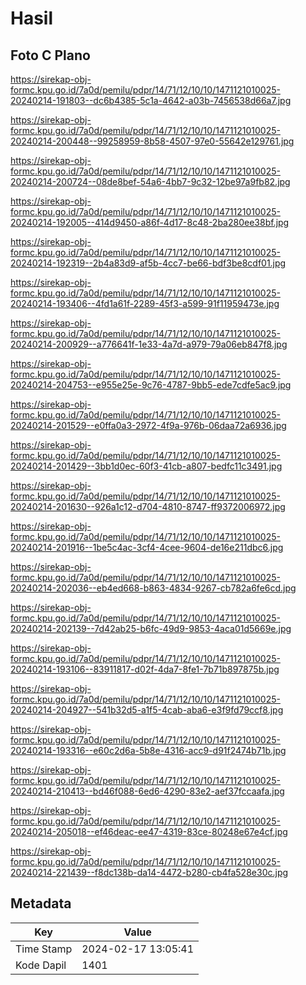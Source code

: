 # Hasil

## Foto C Plano

https://sirekap-obj-formc.kpu.go.id/7a0d/pemilu/pdpr/14/71/12/10/10/1471121010025-20240214-191803--dc6b4385-5c1a-4642-a03b-7456538d66a7.jpg

https://sirekap-obj-formc.kpu.go.id/7a0d/pemilu/pdpr/14/71/12/10/10/1471121010025-20240214-200448--99258959-8b58-4507-97e0-55642e129761.jpg

https://sirekap-obj-formc.kpu.go.id/7a0d/pemilu/pdpr/14/71/12/10/10/1471121010025-20240214-200724--08de8bef-54a6-4bb7-9c32-12be97a9fb82.jpg

https://sirekap-obj-formc.kpu.go.id/7a0d/pemilu/pdpr/14/71/12/10/10/1471121010025-20240214-192005--414d9450-a86f-4d17-8c48-2ba280ee38bf.jpg

https://sirekap-obj-formc.kpu.go.id/7a0d/pemilu/pdpr/14/71/12/10/10/1471121010025-20240214-192319--2b4a83d9-af5b-4cc7-be66-bdf3be8cdf01.jpg

https://sirekap-obj-formc.kpu.go.id/7a0d/pemilu/pdpr/14/71/12/10/10/1471121010025-20240214-193406--4fd1a61f-2289-45f3-a599-91f11959473e.jpg

https://sirekap-obj-formc.kpu.go.id/7a0d/pemilu/pdpr/14/71/12/10/10/1471121010025-20240214-200929--a776641f-1e33-4a7d-a979-79a06eb847f8.jpg

https://sirekap-obj-formc.kpu.go.id/7a0d/pemilu/pdpr/14/71/12/10/10/1471121010025-20240214-204753--e955e25e-9c76-4787-9bb5-ede7cdfe5ac9.jpg

https://sirekap-obj-formc.kpu.go.id/7a0d/pemilu/pdpr/14/71/12/10/10/1471121010025-20240214-201529--e0ffa0a3-2972-4f9a-976b-06daa72a6936.jpg

https://sirekap-obj-formc.kpu.go.id/7a0d/pemilu/pdpr/14/71/12/10/10/1471121010025-20240214-201429--3bb1d0ec-60f3-41cb-a807-bedfc11c3491.jpg

https://sirekap-obj-formc.kpu.go.id/7a0d/pemilu/pdpr/14/71/12/10/10/1471121010025-20240214-201630--926a1c12-d704-4810-8747-ff9372006972.jpg

https://sirekap-obj-formc.kpu.go.id/7a0d/pemilu/pdpr/14/71/12/10/10/1471121010025-20240214-201916--1be5c4ac-3cf4-4cee-9604-de16e211dbc6.jpg

https://sirekap-obj-formc.kpu.go.id/7a0d/pemilu/pdpr/14/71/12/10/10/1471121010025-20240214-202036--eb4ed668-b863-4834-9267-cb782a6fe6cd.jpg

https://sirekap-obj-formc.kpu.go.id/7a0d/pemilu/pdpr/14/71/12/10/10/1471121010025-20240214-202139--7d42ab25-b6fc-49d9-9853-4aca01d5669e.jpg

https://sirekap-obj-formc.kpu.go.id/7a0d/pemilu/pdpr/14/71/12/10/10/1471121010025-20240214-193106--83911817-d02f-4da7-8fe1-7b71b897875b.jpg

https://sirekap-obj-formc.kpu.go.id/7a0d/pemilu/pdpr/14/71/12/10/10/1471121010025-20240214-204927--541b32d5-a1f5-4cab-aba6-e3f9fd79ccf8.jpg

https://sirekap-obj-formc.kpu.go.id/7a0d/pemilu/pdpr/14/71/12/10/10/1471121010025-20240214-193316--e60c2d6a-5b8e-4316-acc9-d91f2474b71b.jpg

https://sirekap-obj-formc.kpu.go.id/7a0d/pemilu/pdpr/14/71/12/10/10/1471121010025-20240214-210413--bd46f088-6ed6-4290-83e2-aef37fccaafa.jpg

https://sirekap-obj-formc.kpu.go.id/7a0d/pemilu/pdpr/14/71/12/10/10/1471121010025-20240214-205018--ef46deac-ee47-4319-83ce-80248e67e4cf.jpg

https://sirekap-obj-formc.kpu.go.id/7a0d/pemilu/pdpr/14/71/12/10/10/1471121010025-20240214-221439--f8dc138b-da14-4472-b280-cb4fa528e30c.jpg


## Metadata

| Key        | Value               |
| ---------- | ------------------- |
| Time Stamp | 2024-02-17 13:05:41 |
| Kode Dapil | 1401                |



